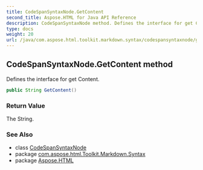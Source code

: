 ```yaml
---
title: CodeSpanSyntaxNode.GetContent
second_title: Aspose.HTML for Java API Reference
description: CodeSpanSyntaxNode method. Defines the interface for get Content
type: docs
weight: 20
url: /java/com.aspose.html.toolkit.markdown.syntax/codespansyntaxnode/getcontent/
---
```

## CodeSpanSyntaxNode.GetContent method

Defines the interface for get Content.

```java
public String GetContent()
```

### Return Value

The String.

### See Also

* class [CodeSpanSyntaxNode](../)
* package [com.aspose.html.Toolkit.Markdown.Syntax](../../codespansyntaxnode/)
* package [Aspose.HTML](../../../)
